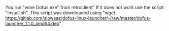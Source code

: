 You run "wine Dofus.exe" from retroclient"
If it does not work use the script "install.sh".
This script was downloaded using "wget https://gitlab.com/slowsaz/dofus-linux-launcher/-/raw/master/dofus-launcher_1.1.0_amd64.deb"
 
